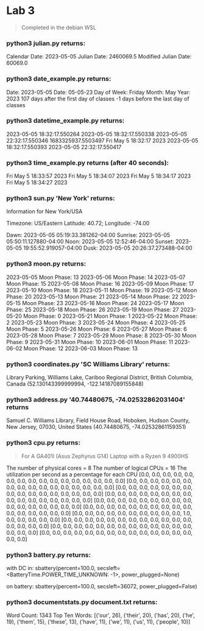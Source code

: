 # Lab 3

>Completed in the debian WSL

### python3 julian.py returns:

Calendar Date: 2023-05-05
Julian Date: 2460069.5
Modified Julian Date: 60069.0

### python3 date_example.py returns:
Date: 2023-05-05
Date: 05-05-23
Day of Week: Friday
Month: May
Year: 2023
107 days after the first day of classes
-1 days before the last day of classes

### python3 datetime_example.py returns:

2023-05-05 18:32:17.550264
2023-05-05 18:32:17.550338
2023-05-05 22:32:17.550346
1683325937.5503497
Fri May  5 18:32:17 2023
2023-05-05 18:32:17.550393
2023-05-05 22:32:17.550417

### python3 time_example.py returns (after 40 seconds):

Fri May  5 18:33:57 2023
Fri May  5 18:34:07 2023
Fri May  5 18:34:17 2023
Fri May  5 18:34:27 2023

### python3 sun.py 'New York' returns:

Information for New York/USA

Timezone: US/Eastern
Latitude: 40.72; Longitude: -74.00

Dawn:    2023-05-05 05:19:33.381262-04:00
Sunrise: 2023-05-05 05:50:11.127880-04:00
Noon:    2023-05-05 12:52:46-04:00
Sunset:  2023-05-05 19:55:52.919057-04:00
Dusk:    2023-05-05 20:26:37.273488-04:00

### python3 moon.py returns:

2023-05-05 Moon Phase: 13
2023-05-06 Moon Phase: 14
2023-05-07 Moon Phase: 15
2023-05-08 Moon Phase: 16
2023-05-09 Moon Phase: 17
2023-05-10 Moon Phase: 18
2023-05-11 Moon Phase: 19
2023-05-12 Moon Phase: 20
2023-05-13 Moon Phase: 21
2023-05-14 Moon Phase: 22
2023-05-15 Moon Phase: 23
2023-05-16 Moon Phase: 24
2023-05-17 Moon Phase: 25
2023-05-18 Moon Phase: 26
2023-05-19 Moon Phase: 27
2023-05-20 Moon Phase: 0
2023-05-21 Moon Phase: 1
2023-05-22 Moon Phase: 2
2023-05-23 Moon Phase: 3
2023-05-24 Moon Phase: 4
2023-05-25 Moon Phase: 5
2023-05-26 Moon Phase: 6
2023-05-27 Moon Phase: 6
2023-05-28 Moon Phase: 7
2023-05-29 Moon Phase: 8
2023-05-30 Moon Phase: 9
2023-05-31 Moon Phase: 10
2023-06-01 Moon Phase: 11
2023-06-02 Moon Phase: 12
2023-06-03 Moon Phase: 13

### python3 coordinates.py 'SC Williams Library' returns:

Library Parking, Williams Lake, Cariboo Regional District, British Columbia, Canada
(52.130143399999994, -122.14187089155848)

### python3 address.py '40.74480675, -74.02532862031404' returns

Samuel C. Williams Library, Field House Road, Hoboken, Hudson County, New Jersey, 07030, United States
(40.74480675, -74.02532861159351)

### python3 cpu.py returns:

> For A GA401I (Asus Zephyrus G14) Laptop with a Ryzen 9 4900HS

The number of physical cores =  8
The number of logical CPUs =  16
The utilization per second as a percentage for each CPU
[0.0, 0.0, 0.0, 0.0, 0.0, 0.0, 0.0, 0.0, 0.0, 0.0, 0.0, 0.0, 0.0, 0.0, 0.0, 0.0]
[0.0, 0.0, 0.0, 0.0, 0.0, 0.0, 0.0, 0.0, 0.0, 0.0, 0.0, 0.0, 0.0, 0.0, 0.0, 0.0]
[0.0, 0.0, 0.0, 0.0, 0.0, 0.0, 0.0, 0.0, 0.0, 0.0, 0.0, 0.0, 0.0, 0.0, 0.0, 0.0]
[0.0, 0.0, 0.0, 0.0, 0.0, 0.0, 0.0, 0.0, 0.0, 0.0, 0.0, 0.0, 0.0, 0.0, 0.0, 0.0]
[0.0, 0.0, 0.0, 0.0, 0.0, 0.0, 0.0, 0.0, 0.0, 0.0, 0.0, 0.0, 0.0, 0.0, 0.0, 0.0]
[0.0, 0.0, 0.0, 0.0, 0.0, 0.0, 0.0, 0.0, 0.0, 0.0, 0.0, 0.0, 0.0, 0.0, 0.0, 0.0]
[0.0, 0.0, 0.0, 0.0, 0.0, 0.0, 0.0, 0.0, 0.0, 0.0, 1.0, 0.0, 0.0, 0.0, 0.0, 0.0]
[0.0, 0.0, 0.0, 0.0, 0.0, 0.0, 0.0, 0.0, 0.0, 0.0, 0.0, 0.0, 0.0, 0.0, 0.0, 0.0]
[0.0, 0.0, 0.0, 0.0, 0.0, 0.0, 0.0, 0.0, 0.0, 0.0, 0.0, 0.0, 0.0, 0.0, 0.0, 0.0]
[0.0, 0.0, 0.0, 0.0, 0.0, 0.0, 0.0, 0.0, 0.0, 0.0, 0.0, 0.0, 0.0, 0.0, 0.0, 0.0]

### python3 battery.py returns:
with DC in:
sbattery(percent=100.0, secsleft=<BatteryTime.POWER_TIME_UNKNOWN: -1>, power_plugged=None)

on battery:
sbattery(percent=100.0, secsleft=36072, power_plugged=False)

### python3 documentstats.py document.txt returns:

Word Count: 1343
Top Ten Words: [('our', 26), ('their', 20), ('has', 20), ('he', 19), ('them', 15), ('these', 13), ('have', 11), ('we', 11), ('us', 11), ('people', 10)]
